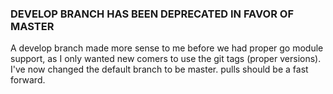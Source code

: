 ### DEVELOP BRANCH HAS BEEN DEPRECATED IN FAVOR OF MASTER

A develop branch made more sense to me before we had proper go module support, as I only wanted new comers to use the git tags (proper versions). I've now changed the default branch to be master. pulls should be a fast forward.
